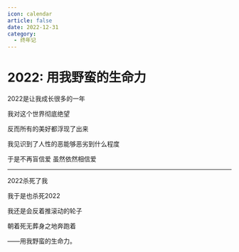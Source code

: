 ```yaml
---
icon: calendar
article: false
date: 2022-12-31
category:
  - 终年记
---
```


# 2022: 用我野蛮的生命力

2022是让我成长很多的一年

我对这个世界彻底绝望

反而所有的美好都浮现了出来

我见识到了人性的恶能够恶劣到什么程度

于是不再盲信爱 虽然依然相信爱

---

2022杀死了我

我于是也杀死2022

我还是会反着推滚动的轮子

朝着死无葬身之地奔跑着

——用我野蛮的生命力。

